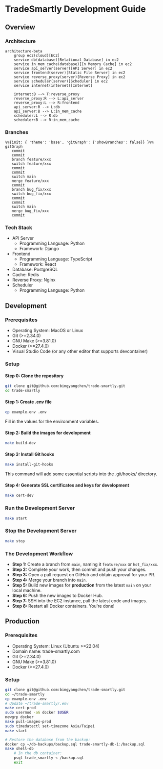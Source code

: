 # TradeSmartly Development Guide

## Overview

### Architecture

```mermaid
architecture-beta
    group ec2(cloud)[EC2]
    service db(database)[Relational Database] in ec2
    service in_mem_cache(database)[In Memory Cache] in ec2
    service api_server(server)[API Server] in ec2
    service frontend(server)[Static File Server] in ec2
    service reverse_proxy(server)[Reverse Proxy] in ec2
    service scheduler(server)[Scheduler] in ec2
    service internet(internet)[Internet]

    internet:B --> T:reverse_proxy
    reverse_proxy:R --> L:api_server
    reverse_proxy:L --> R:frontend
    api_server:R --> L:db
    api_server:B --> L:in_mem_cache
    scheduler:L --> R:db
    scheduler:B --> R:in_mem_cache
```

### Branches

```mermaid
%%{init: { 'theme': 'base', 'gitGraph': {'showBranches': false}} }%%
gitGraph
   commit
   commit
   branch feature/xxx
   switch feature/xxx
   commit
   commit
   switch main
   merge feature/xxx
   commit
   branch bug_fix/xxx
   switch bug_fix/xxx
   commit
   commit
   switch main
   merge bug_fix/xxx
   commit
```

### Tech Stack

- API Server
  - Programming Language: Python
  - Framework: Django
- Frontend
  - Programming Language: TypeScript
  - Framework: React
- Database: PostgreSQL
- Cache: Redis
- Reverse Proxy: Nginx
- Scheduler
  - Programming Language: Python

## Development

### Prerequisites

- Operating System: MacOS or Linux
- Git (>=2.34.0)
- GNU Make (>=3.81.0)
- Docker (>=27.4.0)
- Visual Studio Code (or any other editor that supports devcontainer)

### Setup

#### Step 0: Clone the repository

```bash
git clone git@github.com:bingyangchen/trade-smartly.git
cd trade-smartly
```

#### Step 1: Create .env file

```bash
cp example.env .env
```

Fill in the values for the environment variables.

#### Step 2: Build the images for development

```bash
make build-dev
```

#### Step 3: Install Git hooks

```bash
make install-git-hooks
```

This command will add some essential scripts into the .git/hooks/ directory.

#### Step 4: Generate SSL certificates and keys for development

```bash
make cert-dev
```

### Run the Development Server

```bash
make start
```

### Stop the Development Server

```bash
make stop
```

### The Development Workflow

- **Step 1:** Create a branch from `main`, naming it `feature/xxx` or `hot_fix/xxx`.
- **Step 2:** Complete your work, then commit and push your changes.
- **Step 3:** Open a pull request on GitHub and obtain approval for your PR.
- **Step 4:** Merge your branch into `main`.
- **Step 5:** Build new images for **production** from the latest `main` on your local machine.
- **Step 6:** Push the new images to Docker Hub.
- **Step 7:** SSH into the EC2 instance, pull the latest code and images.
- **Step 8:** Restart all Docker containers. You're done!

## Production

### Prerequisites

- Operating System: Linux (Ubuntu >=22.04)
- Domain name: trade-smartly.com
- Git (>=2.34.0)
- GNU Make (>=3.81.0)
- Docker (>=27.4.0)

### Setup

```bash
git clone git@github.com:bingyangchen/trade-smartly.git
cd ~/trade-smartly
cp example.env .env
# Update ~/trade-smartly/.env
make cert-prod
sudo usermod -aG docker $USER
newgrp docker
make pull-images-prod
sudo timedatectl set-timezone Asia/Taipei
make start

# Restore the database from the backup:
docker cp ~/db-backups/backup.sql trade-smartly-db-1:/backup.sql
make shell-db
    # In the db container:
    psql trade_smartly < /backup.sql
    exit
```
